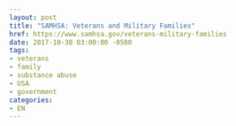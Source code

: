 ```yaml
---
layout: post
title: "SAMHSA: Veterans and Military Families"
href: https://www.samhsa.gov/veterans-military-families
date: 2017-10-30 03:00:00 -0500
tags:
- veterans
- family
- substance abuse
- USA
- government
categories:
- EN
---
```

